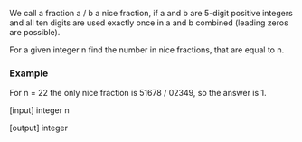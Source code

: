 We call a fraction a / b a nice fraction, if a and b are 5-digit positive integers and all ten digits are used exactly once in a and b combined (leading zeros are possible).

For a given integer n find the number in nice fractions, that are equal to n.

### Example

For n = 22 the only nice fraction is 51678 / 02349, so the answer is 1.

[input] integer n

[output] integer
